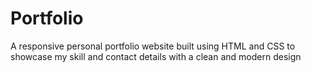 # Portfolio
A responsive personal portfolio website built using HTML and CSS to showcase my skill and contact details with a clean and modern design
